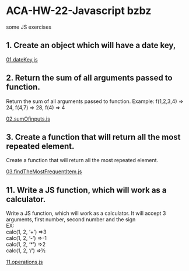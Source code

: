 # ACA-HW-22-Javascript bzbz

some JS exercises

## 1. Create an object which will have a date key,

[01.dateKey.js](01.dateKey.js)

## 2. Return the sum of all arguments passed to function.

Return the sum of all arguments passed to function.
Example: f(1,2,3,4) => 24, f(4,7) => 28, f(4) => 4

[02.sumOfinputs.js](02.sumOfinputs.js)

## 3. Create a function that will return all the most repeated element.

Create a function that will return all the most repeated element.

[03.findTheMostFrequentItem.js](03.findTheMostFrequentItem.js)

## 11. Write a JS function, which will work as a calculator.

Write a JS function, which will work as a calculator.
It will accept 3 arguments, first number, second number and the sign <br>
EX: <br>
calc(1, 2, ‘+’) =>3 <br>
calc(1, 2, ‘-’) =>-1 <br>
calc(1, 2, ‘\*’) =>2 <br>
calc(1, 2, ‘/’) =>½ <br>

[11.operations.js](11.operations.js)
